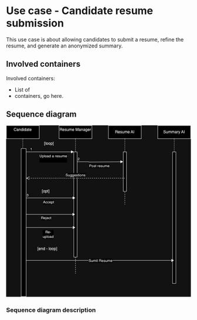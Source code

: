 # Use case - Candidate resume submission

This use case is about allowing candidates to submit a resume, refine the resume, and generate an anonymized summary.

## Involved containers
<Container image goes here>

Involved containers:
- List of 
- containers, go here.

## Sequence diagram
![candidate-submission.jpg](images%2Fcandidate-submission.jpg)

### Sequence diagram description

